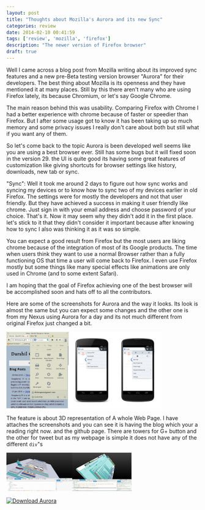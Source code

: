 ```yaml
---
layout: post
title: "Thoughts about Mozilla's Aurora and its new Sync"
categories: review
date: 2014-02-10 00:41:59
tags: ['review', 'mozilla', 'firefox']
description: "The newer version of Firefox browser"
draft: true
---
```

Well I came across a blog post from Mozilla writing about its improved sync features and a new pre-Beta testing version browser "Aurora" for their developers. The best thing about Mozilla is its openness and they have mentioned it at many places. Still by this there aren't many who are using Firefox lately, its because Chromium, or let's say Google Chrome.

The main reason behind this was usability. Comparing Firefox with Chrome I had a better experience with chrome because of faster or speedier than Firefox. But I after some usage got to know it has been taking up so much memory and some privacy issues I really don't care about both but still what if you want any of them.

So let's come back to the topic Aurora is been developed well seems like you are using a best browser ever. Still has some bugs but it will fixed soon in the version 29. the UI is quite good its having some great features of customization like giving shortcuts for browser settings like history, downloads, new tab or sync.

"Sync": Well it took me around 2 days to figure out how sync works and syncing my devices or to know how to sync two of my devices earlier in old Firefox. The settings were for mostly the developers and not that user friendly. But they have achieved a success in making it user friendly like chrome. Just sign in with your email address and choose password of your choice. That's it. Now it may seem why they didn't add it in the first place. let's stick to it that they didn't consider it important because after knowing how to sync I also was thinking it as it was so simple.

You can expect a good result from Firefox but the most users are liking chrome because of the integration of most of its Google products. The time when users think they want to use a normal Browser rather than a fully functioning OS that time a user will come back to Firefox. I even use Firefox mostly but some things like many special effects like animations are only used in Chrome (and to some extent Safari).

I am hoping that the goal of Firefox achieving one of the best browser will be accomplished soon and hats off to all the contributors.

Here are some of the screenshots for Aurora and the way it looks. Its look is almost the same but you can expect some changes and the other one is from my Nexus using Aurora for a day and its not much different from original Firefox just changed a bit.
<div id="container">
<a href="/images/aurora_ss_desktop.jpg"><img src="/images/aurora_ss_desktop.jpg" alt="Aurora ScreenShot" height=200/></a><a href="/images/aurora_ss_mobile.png"><img height=200 alt="Aurora ScreenShot" src="/images/aurora_ss_mobile_thumb.png" /></a><a href="/images/aurora_ss_mobile_1.png"><img src="/images/aurora_ss_mobile_1_thumb.png" height=200 /></a>

</div>

The feature is about 3D representation of A whole Web Page. I have attaches the screenshots and you can see it is having the blog which your a reading right now. and the github page. There are towers for G+ button and the other for tweet but as my webpage is simple it does not have any of the different <code>div</code>&quot;s

<div id="container">
<a href="/images/model_3d.PNG"><img height=100 alt="Aurora ScreenShot" src="/images/model_3d_thumb.jpg" /></a><a href="/images/model_3d_github.PNG"><img src="/images/model_3d_github_thumb.jpg" height=100 /></a>


<a href="//affiliates.mozilla.org/link/banner/52924"><img src="//affiliates.mozilla.org/media/uploads/banners/a47240839834560ba213f2ed7df82697d6bc7766.png" alt="Download Aurora" /></a>
</div>
